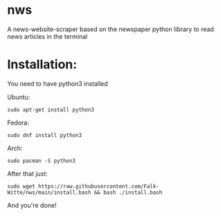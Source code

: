 # nws

A news-website-scraper based on the newspaper python library to read news
articles in the terminal

# Installation:

You need to have python3 installed

Ubuntu:

    sudo apt-get install python3

Fedora:

    sudo dnf install python3

Arch:

    sudo pacman -S python3

After that just:

    sudo wget https://raw.githubusercontent.com/Falk-Witte/nws/main/install.bash && bash ./install.bash 

And you're done!


